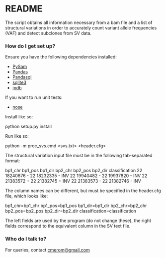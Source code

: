 # README #

The script obtains all information necessary from a bam file and a list of structural variations in order to accurately count variant allele frequencies (VAF) and detect subclones from SV data. 

### How do I get set up? ###

Ensure you have the following dependencies installed:

* [PySam](http://pysam.readthedocs.org/en/latest/)
* [Pandas](http://pandas.pydata.org/)
* [Pandasql](https://pypi.python.org/pypi/pandasql)
* [sqlite3](https://docs.python.org/2/library/sqlite3.html)
* [ipdb](https://pypi.python.org/pypi/ipdb)

If you want to run unit tests:
* [nose](https://nose.readthedocs.org/en/latest/)

Install like so:

python setup.py install

Run like so:

python -m proc_svs.cmd <svs.txt> <indexed bamfile> <out file> <header.cfg> <out database> <average coverage>

The structural variation input file must be in the following tab-separated format:

bp1_chr	bp1_pos	bp1_dir	bp2_chr	bp2_pos	bp2_dir	classification
22	18240676	-	22	18232335	-	INV
22	19940482	-	22	19937820	-	INV
22	21383572	+	22	21382745	+	INV
22	21383573	-	22	21382746	-	INV 

The column names can be different, but must be specified in the header.cfg file, which looks like:

bp1_chr=bp1_chr
bp1_pos=bp1_pos
bp1_dir=bp1_dir
bp2_chr=bp2_chr
bp2_pos=bp2_pos
bp2_dir=bp2_dir
classification=classification

The left fields are used by the program (do not change these), the right fields correspond to the equivalent column in the SV text file.

### Who do I talk to? ###

For queries, contact cmerom@gmail.com
